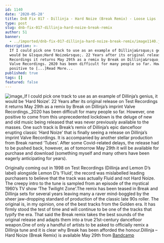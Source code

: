 ```yaml
---
id: 1140
date: '2020-05-28'
title: DnB Fix 017 - Dillinja - Hard Noize (Break Remix) - Loose Lips
type: post
slug: dnb-fix-017-dillinja-hard-noize-break-remix
author: 51
banner:
  - ../imported/dnb-fix-017-dillinja-hard-noize-break-remix/image1140.jpeg
description: >-
  If I could pick one track to use as an example of Dillinja&rsquo;s genius, it
  would be &lsquo;Hard Noize&rsquo;. 22 Years after its original release on Test
  Recordings it returns May 29th as a remix by Break on Dillinja&rsquo;s imprint
  Valve Recordings. 2020 has been difficult for many people so far. However, one
  positive to [...]Read More...
published: true
tags: []
featured: false
---
```

![image](../../imported/dnb-fix-017-dillinja-hard-noize-break-remix/image1140.jpeg)_If I could pick one track to use as an example of Dillinja’s genius, it would be ‘Hard Noize’. 22 Years after its original release on Test Recordings it returns May 29th as a remix by Break on Dillinja’s imprint Valve Recordings._2020 has been difficult for many people so far. However, one positive to come from this unprecedented lockdown is the deluge of new and old music being released that was never previously available to the masses. One such track is Break’s remix of Dillinja’s epic dancefloor erupting classic ‘Hard Noize’ that is finally seeing a release on Dillinja’s imprint Valve Recordings. It is accompanied by another stellar production from Break named ‘Tubes’. After some Covid-related delays, the release had to be pushed back, however, as of tomorrow May 29th it will be available for purchase and download (something myself and many others have been eagerly anticipating for years).

Originally coming out in 1998 on Test Recordings (Dillinja and Lemon D’s label) alongside Lemon D’s ‘Fluid’, the record was mislabelled leading purchasers to believe that the track was actually Fluid and not Hard Noize. The creepy intro to the tune is sampled from an episode of the mystical 1960’s TV show ‘The Twilight Zone’.The remix has been teased in Break and Dillinja sets for several years leaving many a raver mind-boggled by the sheer jaw-dropping standard of production of the classic late 90s roller. The original is, in my opinion, one of the best tracks from the Golden era. It has firmly stood the test of time and will continue to be one of the tracks that typify the era. That said the Break remix takes the best sounds of the original release and adapts them into a true 21st-century dancefloor weapon.One of only a handful of artists to be asked to officially remix a Dillinja tune and it is clear why Break has been afforded the honour.Dillinja – Hard Noize (Break Remix) is available May 29th from [Bandcamp](https://dillinja.bandcamp.com/album/hard-noize-break-remix-tubes)